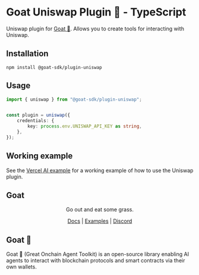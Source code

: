 # Goat Uniswap Plugin 🐐 - TypeScript

Uniswap plugin for [Goat 🐐](https://ohmygoat.dev). Allows you to create tools for interacting with Uniswap.

## Installation
```
npm install @goat-sdk/plugin-uniswap
```

## Usage

```typescript
import { uniswap } from "@goat-sdk/plugin-uniswap";


const plugin = uniswap({
    credentials: {
        key: process.env.UNISWAP_API_KEY as string,
    },
});
```

## Working example

See the [Vercel AI example](https://github.com/goat-sdk/goat/tree/main/typescript/examples/vercel-ai/uniswap) for a working example of how to use the Uniswap plugin.

## Goat

<div align="center">
Go out and eat some grass.

[Docs](https://ohmygoat.dev) | [Examples](https://github.com/goat-sdk/goat/tree/main/typescript/examples) | [Discord](https://discord.gg/2F8zTVnnFz)</div>

## Goat 🐐
Goat 🐐 (Great Onchain Agent Toolkit) is an open-source library enabling AI agents to interact with blockchain protocols and smart contracts via their own wallets.
